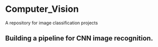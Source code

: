 # Computer_Vision

A repository for image classification projects

## Building a pipeline for CNN image recognition.

